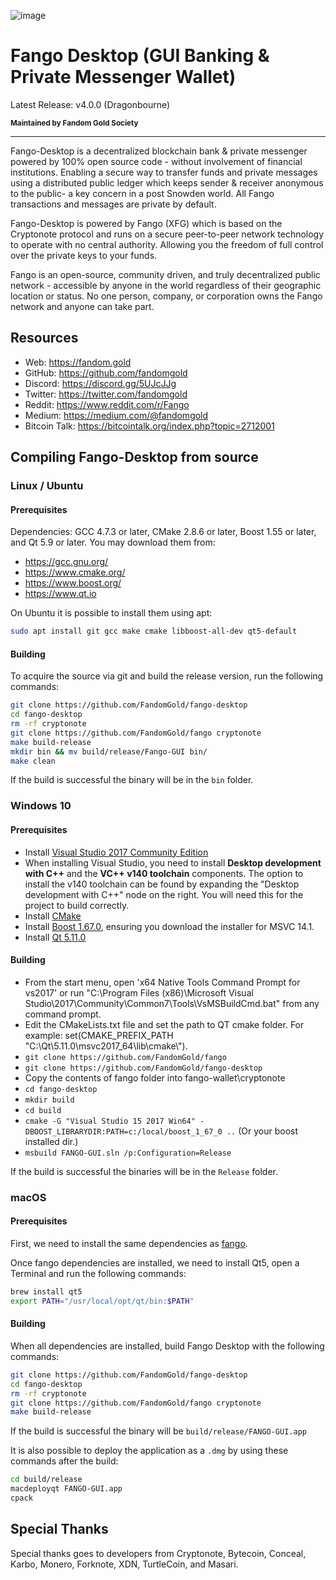 ![image](https://raw.githubusercontent.com/FandomGold/XFG-data/master/images/9b0d4ba4-1ece-4b2c-bcb8-3bce1426a4fc.png)

# Fango Desktop (GUI Banking & Private Messenger Wallet)
Latest Release: v4.0.0 (Dragonbourne)

<b><sub>Maintained by Fandom Gold Society</sub></b>
__________________________________________________
Fango-Desktop is a decentralized blockchain bank & private messenger powered by 100% open source code - without involvement of financial institutions. Enabling a secure way to transfer funds and private messages using a distributed public ledger which keeps sender & receiver anonymous to the public- a key concern in a post Snowden world.  All Fango transactions and messages are private by default.

Fango-Desktop is powered by Fango (XFG) which is based on the Cryptonote protocol and runs on a secure peer-to-peer network technology to operate with no central authority. Allowing you the freedom of full control over the private keys to your funds.

Fango is an open-source, community driven, and truly decentralized public network - accessible by anyone in the world regardless of their geographic location or status. No one person, company, or corporation owns the Fango network and anyone can take part.

## Resources

-   Web: <https://fandom.gold>
-   GitHub: <https://github.com/fandomgold>
-   Discord: <https://discord.gg/5UJcJJg>
-   Twitter: <https://twitter.com/fandomgold>
-   Reddit: <https://www.reddit.com/r/Fango>
-   Medium: <https://medium.com/@fandomgold>
-   Bitcoin Talk: <https://bitcointalk.org/index.php?topic=2712001>

## Compiling Fango-Desktop from source

### Linux / Ubuntu

#### Prerequisites

Dependencies: GCC 4.7.3 or later, CMake 2.8.6 or later, Boost 1.55 or later, and Qt 5.9 or later.
You may download them from:

-   <https://gcc.gnu.org/>
-   <https://www.cmake.org/>
-   <https://www.boost.org/>
-   <https://www.qt.io>

On Ubuntu it is possible to install them using apt:

```bash
sudo apt install git gcc make cmake libboost-all-dev qt5-default
```

#### Building

To acquire the source via git and build the release version, run the following commands:

```bash
git clone https://github.com/FandomGold/fango-desktop
cd fango-desktop
rm -rf cryptonote
git clone https://github.com/FandomGold/fango cryptonote
make build-release
mkdir bin && mv build/release/Fango-GUI bin/
make clean
```

If the build is successful the binary will be in the `bin` folder.

### Windows 10

#### Prerequisites

-   Install [Visual Studio 2017 Community Edition](https://www.visualstudio.com/thank-you-downloading-visual-studio/?sku=Community&rel=15&page=inlineinstall)
-   When installing Visual Studio, you need to install **Desktop development with C++** and the **VC++ v140 toolchain** components. The option to install the v140 toolchain can be found by expanding the "Desktop development with C++" node on the right. You will need this for the project to build correctly.
-   Install [CMake](https://cmake.org/download/)
-   Install [Boost 1.67.0](https://boost.teeks99.com/bin/1.67.0/), ensuring you download the installer for MSVC 14.1.
-   Install [Qt 5.11.0](https://www.qt.io/download)

#### Building

-   From the start menu, open 'x64 Native Tools Command Prompt for vs2017' or run "C:\\Program Files (x86)\\Microsoft Visual Studio\\2017\\Community\\Common7\\Tools\\VsMSBuildCmd.bat" from any command prompt.
-   Edit the CMakeLists.txt file and set the path to QT cmake folder. For example: set(CMAKE_PREFIX_PATH "C:\\Qt\\5.11.0\\msvc2017_64\\lib\\cmake\\").
-   `git clone https://github.com/FandomGold/fango`
-   `git clone https://github.com/FandomGold/fango-desktop`
-   Copy the contents of fango folder into fango-wallet\\cryptonote
-   `cd fango-desktop`
-   `mkdir build`
-   `cd build`
-   `cmake -G "Visual Studio 15 2017 Win64" -DBOOST_LIBRARYDIR:PATH=c:/local/boost_1_67_0 ..` (Or your boost installed dir.)
-   `msbuild FANGO-GUI.sln /p:Configuration=Release`

If the build is successful the binaries will be in the `Release` folder.

### macOS

#### Prerequisites

First, we need to install the same dependencies as [fango](https://github.com/FandomGold/fango#macos).

Once fango dependencies are installed, we need to install Qt5, open a Terminal and run the following commands:

```bash
brew install qt5
export PATH="/usr/local/opt/qt/bin:$PATH"
```

#### Building

When all dependencies are installed, build Fango Desktop with the following commands: 

```bash
git clone https://github.com/FandomGold/fango-desktop
cd fango-desktop
rm -rf cryptonote
git clone https://github.com/FandomGold/fango cryptonote
make build-release
```

If the build is successful the binary will be `build/release/FANGO-GUI.app`

It is also possible to deploy the application as a `.dmg` by using these commands after the build:

```bash
cd build/release
macdeployqt FANGO-GUI.app
cpack
```

## Special Thanks

Special thanks goes to developers from Cryptonote, Bytecoin, Conceal, Karbo, Monero, Forknote, XDN, TurtleCoin, and Masari.
